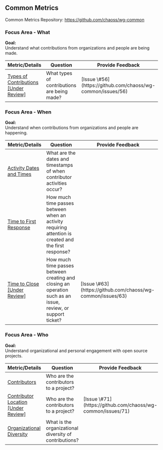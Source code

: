 ## Common Metrics
Common Metrics Repository: https://github.com/chaoss/wg-common

### Focus Area - What

**Goal:**  
Understand what contributions from organizations and people are being made.

<div>
<table>
  <thead><tr><th>Metric/Details</th><th>Question</th><th>Provide Feedback</th></tr></thead>
<tbody>
  <tr><td><a href="https://github.com/chaoss/wg-common/blob/master/focus-areas/what/types-of-contributions.md">Types of Contributions [Under Review]</a></td><td>What types of contributions are being made?</td><td>[Issue \#56](https://github.com/chaoss/wg-common/issues/56)</td></tr>
</tbody>
</table>
</div>

### Focus Area - When

**Goal:**  
Understand when contributions from organizations and people are happening.  

<div>
<table>
  <thead><tr><th>Metric/Details</th><th>Question</th><th>Provide Feedback</th></tr></thead>
<tbody>
  <tr><td><a href="https://chaoss.community/metric-activity-dates-and-times/">Activity Dates and Times</a></td><td>What are the dates and timestamps of when contributor activities occur?</td><td></td></tr>
  <tr><td><a href="https://chaoss.community/metric-time-to-first-response/">Time to First Response</a></td><td>How much time passes between when an activity requiring attention is created and the first response?</td><td></td></tr>
    <tr><td><a href="https://github.com/chaoss/wg-common/blob/master/focus-areas/when/time-to-close.md">Time to Close [Under Review]</a></td><td>How much time passes between creating and closing an operation such as an issue, review, or support ticket?</td><td>[Issue \#63](https://github.com/chaoss/wg-common/issues/63)</td></tr>
</tbody>
</table>
</div>

### Focus Area - Who

**Goal:**  
Understand organizational and personal engagement with open source projects.  

<div>
<table>
  <thead><tr><th>Metric/Details</th><th>Question</th><th>Provide Feedback</th></tr></thead>
<tbody>
  <tr><td><a href="https://chaoss.community/metric-contributors/">Contributors</a></td><td>Who are the contributors to a project?</td><td></td></tr>
    <tr><td><a href="https://github.com/chaoss/wg-common/blob/master/focus-areas/who/contributor-location.md">Contributor Location [Under Review]</a></td><td>Who are the contributors to a project?</td><td>[Issue \#71](https://github.com/chaoss/wg-common/issues/71)</td></tr>
  <tr><td><a href="https://chaoss.community/metric-organizational-diversity/">Organizational Diversity</a></td><td>What is the organizational diversity of contributions?</td><td></td></tr>
</tbody>
</table>
</div>
